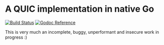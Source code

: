 # A QUIC implementation in native Go

[![Build Status](https://travis-ci.org/lucas-clemente/quic-go.svg?branch=master)](https://travis-ci.org/lucas-clemente/quic-go)
[![Godoc Reference](https://godoc.org/github.com/lucas-clemente/quic-go?status.svg)](https://godoc.org/github.com/lucas-clemente/quic-go)

This is very much an incomplete, buggy, unperformant and insecure work in progress :)
